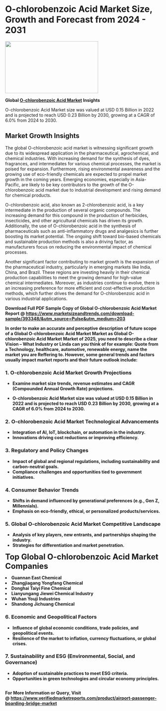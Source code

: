 <H1>O-chlorobenzoic Acid Market Size, Growth and Forecast from 2024 - 2031</H1><img class="aligncenter size-medium wp-image-584254" src="https://thirdeyenews.in/wp-content/uploads/2024/09/Global-Market-Research-300x168.jpeg" alt="" width="300" height="168" /><p><strong>Global&nbsp;<a href="https://www.marketsizeandtrends.com/download-sample/393348/&amp;utm_source=Pulse&amp;utm_medium=203">O-chlorobenzoic Acid Market</a> Insights</strong></p><p>O-chlorobenzoic Acid Market size was valued at USD 0.15 Billion in 2022 and is projected to reach USD 0.23 Billion by 2030, growing at a CAGR of 6.0% from 2024 to 2030.</p><p><h2>Market Growth Insights</h2> <p>The global O-chlorobenzoic acid market is witnessing significant growth due to its widespread application in the pharmaceutical, agrochemical, and chemical industries. With increasing demand for the synthesis of dyes, fragrances, and intermediates for various chemical processes, the market is poised for expansion. Furthermore, rising environmental awareness and the growing use of eco-friendly chemicals are expected to propel market growth in the coming years. Emerging economies, especially in Asia-Pacific, are likely to be key contributors to the growth of the O-chlorobenzoic acid market due to industrial development and rising demand for chemical products.</p> <p><strong></strong></p> <p>O-chlorobenzoic acid, also known as 2-chlorobenzoic acid, is a key intermediate in the production of several organic compounds. The increasing demand for this compound in the production of herbicides, insecticides, and other agricultural chemicals has driven its growth. Additionally, the use of O-chlorobenzoic acid in the synthesis of pharmaceuticals such as anti-inflammatory drugs and analgesics is further boosting its market potential. The ongoing shift toward bio-based chemicals and sustainable production methods is also a driving factor, as manufacturers focus on reducing the environmental impact of chemical processes.</p> <p>Another significant factor contributing to market growth is the expansion of the pharmaceutical industry, particularly in emerging markets like India, China, and Brazil. These regions are investing heavily in their chemical production capabilities to meet the growing demand for high-value chemical intermediates. Moreover, as industries continue to evolve, there is an increasing preference for more efficient and cost-effective production methods, which further drives the demand for O-chlorobenzoic acid in various industrial applications.</p> <p><strong></p><p><span class=""><strong>Download Full PDF Sample Copy of Global O-chlorobenzoic Acid Market Report</strong> @ <a href="https://www.marketsizeandtrends.com/download-sample/393348/&amp;utm_source=Pulse&amp;utm_medium=203" target="_blank">https://www.marketsizeandtrends.com/download-sample/393348/&amp;utm_source=Pulse&amp;utm_medium=203</a></span></p><p>In order to make an accurate and perceptive description of future scope of a Global&nbsp;O-chlorobenzoic Acid Market Market as Global&nbsp;O-chlorobenzoic Acid Market Market of 2025, you need to describe a clear Vision &ndash; What Industry or Linda can you think of for example: Quote from a Technology, healthcare, automotive, renewable energy, name the market you are Reffering to. However, some general trends and factors usually impact market reports and their future outlook include:</p><h3>1.&nbsp;<strong>O-chlorobenzoic Acid Market Growth Projections</strong></h3><ul><li>Examine market size trends, revenue estimates and CAGR (Compounded Annual Growth Rate) projections.</li><li><p>O-chlorobenzoic Acid Market size was valued at USD 0.15 Billion in 2022 and is projected to reach USD 0.23 Billion by 2030, growing at a CAGR of 6.0% from 2024 to 2030.</p></li></ul><h3>2.&nbsp;<strong>O-chlorobenzoic Acid Market Technological Advancements</strong></h3><ul><li>Integration of AI, IoT, blockchain, or automation in the industry.</li><li>Innovations driving cost reductions or improving efficiency.</li></ul><h3>3.&nbsp;<strong>Regulatory and Policy Changes</strong></h3><ul><li>Impact of global and regional regulations, including sustainability and carbon-neutral goals.</li><li>Compliance challenges and opportunities tied to government initiatives.</li></ul><h3>4.&nbsp;<strong>Consumer Behavior Trends</strong></h3><ul><li>Shifts in demand influenced by generational preferences (e.g., Gen Z, Millennials).</li><li>Emphasis on eco-friendly, ethical, or personalized products/services.</li></ul><h3>5.&nbsp;<strong>Global O-chlorobenzoic Acid Market Competitive Landscape</strong></h3><ul><li>Analysis of key players, new entrants, and partnerships shaping the industry.</li><li>Strategies for differentiation and market penetration.</li></ul><p data-pm-slice="1 1 []"><span style="color: inherit; font-family: inherit; font-size: 25px;">Top Global O-chlorobenzoic Acid Market Companies</span></p><div class="" data-test-id=""><p><li>Guannan East Chemical</li><li> Zhangjiagang Yongfang Chemical</li><li> Donghai Taiyi Fine Chemical</li><li> Lianyungang Jiewei Chemical Industry</li><li> Wuhan Youji Industries</li><li> Shandong Jichuang Chemical</li></p></div><h3>6.&nbsp;<strong>Economic and Geopolitical Factors</strong></h3><ul><li>Influence of global economic conditions, trade policies, and geopolitical events.</li><li>Resilience of the market to inflation, currency fluctuations, or global crises.</li></ul><h3>7.&nbsp;<strong>Sustainability and ESG (Environmental, Social, and Governance)</strong></h3><ul><li>Adoption of sustainable practices to meet ESG criteria.</li><li>Opportunities in green technologies and circular economy principles.</li></ul><h2><strong style="font-size: 14px;">For More Information or Query, Visit @&nbsp;</strong><a style="background-color: #ffffff; font-size: 14px;" href="https://www.marketsizeandtrends.com/report/o-chlorobenzoic-acid-market/" target="_blank">https://www.verifiedmarketreports.com/product/airport-passenger-boarding-bridge-market</a></h2>
